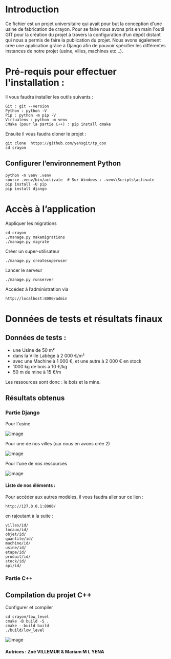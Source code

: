 # Introduction 

Ce fichier est un projet universitaire qui avait pour but la conception d'une usine de fabrication de crayon.
Pour se faire nous avons pris en main l'outil GIT pour la création du projet à travers la configuration d’un dépôt distant 
qui nous a permis de faire la publication du projet. Nous avons également crée une application grâce à Django afin de pouvoir
spécifier les différentes instances de notre projet (usine, villes, machines etc...).

# Pré-requis pour effectuer l'installation :
Il vous faudra installer les outils suivants :

    Git : git --version
    Python : python -V
    Pip : python -m pip -V
    Virtualenv : python -m venv
    CMake (pour la partie C++) : pip install cmake

Ensuite il vous faudra cloner le projet :

    git clone  https://github.com/yensgit/tp_coo
    cd crayon

## Configurer l’environnement Python

    python -m venv .venv
    source .venv/bin/activate  # Sur Windows : .venv\Scripts\activate
    pip install -U pip
    pip install django

# Accès à l’application

Appliquer les migrations

    cd crayon
    ./manage.py makemigrations
    ./manage.py migrate

Créer un super-utilisateur

    ./manage.py createsuperuser

Lancer le serveur

    ./manage.py runserver

Accédez à l’administration via

    http://localhost:8000/admin

# Données de tests et résultats finaux 
## Données de tests :
- une Usine de 50 m²
- dans la Ville Labège à 2 000 €/m² 
- avec une Machine à 1 000 €, et une autre à 2 000 €
 en stock
- 1000 kg de bois à 10 €/kg
- 50 m de mine à 15 €/m

Les ressources sont donc : le bois et la mine.

## Résultats obtenus 
### Partie Django

Pour l'usine

![image](https://github.com/user-attachments/assets/d14bed04-08a4-4084-a12a-091afb2a4ebc)

Pour une de nos villes (car nous en avons crée 2)

![image](https://github.com/user-attachments/assets/b3237fb2-3e78-473e-b98d-1dcb1b4ed7b8)

Pour l'une de nos ressources

![image](https://github.com/user-attachments/assets/957dad43-9ef9-44a3-b331-aa3c5664bcae)

#### Liste de nos éléments :

Pour accéder aux autres modèles, il vous faudra aller sur ce lien :

    http://127.0.0.1:8000/
    
en rajoutant à la suite :

    villes/id/ 
    locaux/id/
    objet/id/ 
    quantite/id/ 
    machine/id/ 
    usine/id/ 
    etape/id/ 
    produit/id/ 
    stock/id/ 
    api/id/ 
    
### Partie C++

## Compilation du projet C++

Configurer et compiler

    cd crayon/low_level
    cmake -B build -S .
    cmake --build build
    ./build/low_level


![image](https://github.com/user-attachments/assets/136eb7f9-7813-416d-a50a-73c9524fea74)

#### Autrices : Zoé VILLEMUR  & Mariam M L YENA 
